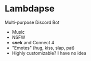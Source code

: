 # Lambdapse
Multi-purpose Discord Bot
- Music
- NSFW
- ***snek*** and Connect 4
- "Emotes" (hug, kiss, slap, pat)
- Highly customizable? I have no idea
